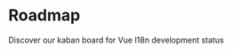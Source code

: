 # Roadmap

Discover our kaban board for Vue I18n development status

<VoltaBoard token="eyJzdGF0dXNlcyI6WyJ0cmlhZ2UiLCJiYWNrbG9nIiwidG9kbyIsImluX3Byb2dyZXNzIiwiaW5fcmV2aWV3IiwiZG9uZSIsInJlbGVhc2VkIiwiY2FuY2VsbGVkIl0sImZpbHRlcnMiOnt9LCJvd25lciI6ImludGxpZnkiLCJuYW1lIjoidnVlLWkxOG4tbmV4dCJ9" />
